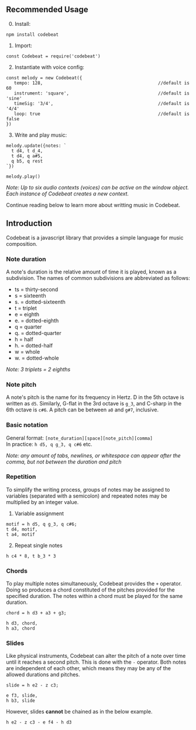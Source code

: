 ## Recommended Usage  
0) Install:
~~~
npm install codebeat
~~~
1) Import:
~~~
const Codebeat = require('codebeat')
~~~
2) Instantiate with voice config:  
~~~
const melody = new Codebeat({  
   tempo: 128,                                            //default is 60
   instrument: 'square',                                  //default is 'sine'
   timeSig: '3/4',                                        //default is '4/4'
   loop: true                                             //default is false  
})
~~~
3) Write and play music:
~~~
melody.update({notes: `
  t d4, t d_4,
  t d4, q a#5,
  q b5, q rest
`})

melody.play()
~~~

_Note: Up to six audio contexts (voices) can be active on the window object. Each instance of Codebeat creates a new context._

Continue reading below to learn more about writting music in Codebeat.

## Introduction  
Codebeat is a javascript library that provides a simple language for music composition.

### Note duration
A note's duration is the relative amount of time it is played, known as a subdivision.
The names of common subdivisions are abbreviated as follows:

* ts = thirty-second  
* s = sixteenth  
* s. = dotted-sixteenth  
* t = triplet  
* e = eighth  
* e. = dotted-eighth    
* q = quarter  
* q. = dotted-quarter  
* h = half  
* h. = dotted-half   
* w = whole
* w. = dotted-whole   

_Note: 3 triplets = 2 eighths_

### Note pitch
A note's pitch is the name for its frequency in Hertz. D in the 5th octave is written as `d5`. Similarly, G-flat in the 3rd octave is `g_3`, and C-sharp in the 6th octave is `c#6`. A pitch can be between `a0` and `g#7`, inclusive.

### Basic notation
General format: `[note_duration][space][note_pitch][comma]`   
In practice: `h d5, q g_3, q c#6` etc.

_Note: any amount of tabs, newlines, or whitespace can appear after the comma, but not between the duration and pitch_  

### Repetition
To simplify the writing process, groups of notes may be assigned to variables (separated with a semicolon) and repeated notes may be multiplied by an integer value.

1) Variable assignment
~~~
motif = h d5, q g_3, q c#6;
t d4, motif,
t a4, motif
~~~
2) Repeat single notes
~~~
h c4 * 8, t b_3 * 3
~~~

### Chords
To play multiple notes simultaneously, Codebeat provides the `+` operator. Doing so produces a chord constituted of the pitches provided for the specified duration. The notes within a chord must be played for the same duration.

~~~
chord = h d3 + a3 + g3;

h d3, chord,
h a3, chord
~~~

### Slides
Like physical instruments, Codebeat can alter the pitch of a note over time until it reaches a second pitch. This is done with the `-` operator. Both notes are independent of each other, which means they may be any of the allowed durations and pitches.

~~~
slide = h e2 - z c3;

e f3, slide,
h b3, slide
~~~

However, slides **cannot** be chained as in the below example.
~~~
h e2 - z c3 - e f4 - h d3
~~~
